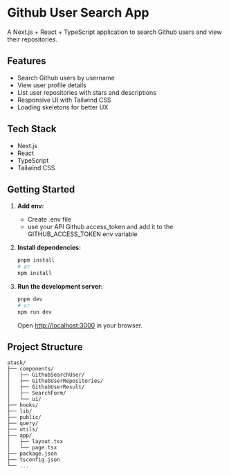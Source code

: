 # Github User Search App

A Next.js + React + TypeScript application to search Github users and view their repositories.

## Features

- Search Github users by username
- View user profile details
- List user repositories with stars and descriptions
- Responsive UI with Tailwind CSS
- Loading skeletons for better UX

## Tech Stack

- Next.js
- React
- TypeScript
- Tailwind CSS

## Getting Started


1. **Add env:**

   - Create .env file
   - use your API Github access_token and add it to the GITHUB_ACCESS_TOKEN env variable

2. **Install dependencies:**

   ```bash
   pnpm install
   # or
   npm install
   ```

3. **Run the development server:**

   ```bash
   pnpm dev
   # or
   npm run dev
   ```

   Open [http://localhost:3000](http://localhost:3000) in your browser.

## Project Structure

```
atask/
├── components/
│   ├── GithubSearchUser/
│   ├── GithubUserRepositories/
│   ├── GithubUserResult/
│   ├── SearchForm/
│   └── ui/
├── hooks/
├── lib/
├── public/
├── query/
├── utils/
├── app/
│   ├── layout.tsx
│   └── page.tsx
├── package.json
├── tsconfig.json
└── ...
```
